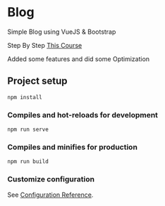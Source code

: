 # Blog

Simple Blog using VueJS & Bootstrap

Step By Step [This Course](https://www.youtube.com/playlist?list=PLAt10Vana3Ydgtrl2m39RqvQoF4jNRell)

Added some features and did some Optimization

## Project setup

```
npm install
```

### Compiles and hot-reloads for development

```
npm run serve
```

### Compiles and minifies for production

```
npm run build
```

### Customize configuration

See [Configuration Reference](https://cli.vuejs.org/config/).
